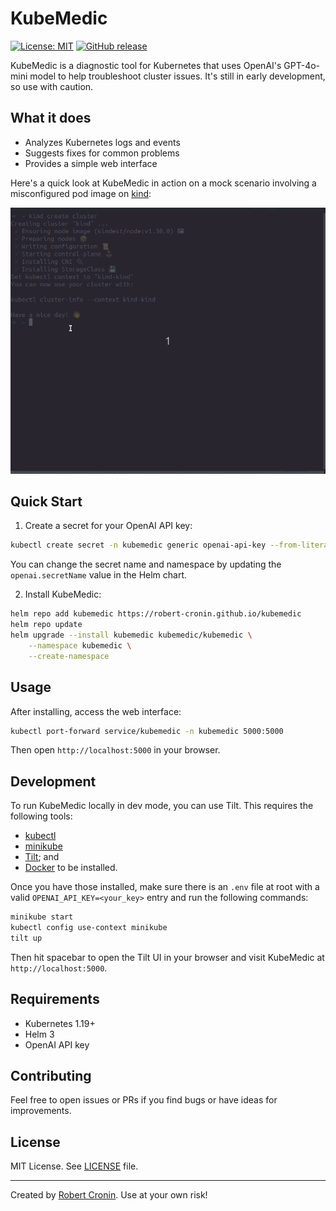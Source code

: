 # KubeMedic

[![License: MIT](https://img.shields.io/badge/License-MIT-yellow.svg)](/LICENSE)
[![GitHub release](https://img.shields.io/github/release/robert-cronin/kubemedic.svg)](https://github.com/robert-cronin/kubemedic/releases/)

KubeMedic is a diagnostic tool for Kubernetes that uses OpenAI's GPT-4o-mini model to help troubleshoot cluster issues. It's still in early development, so use with caution.

## What it does

- Analyzes Kubernetes logs and events
- Suggests fixes for common problems
- Provides a simple web interface


Here's a quick look at KubeMedic in action on a mock scenario involving a misconfigured pod image on [kind](https://kind.sigs.k8s.io/):

![KubeMedic](docs/images/kubemedic.gif)

## Quick Start

1. Create a secret for your OpenAI API key:

```bash
kubectl create secret -n kubemedic generic openai-api-key --from-literal=OPENAI_API_KEY=<OPENAI_API_KEY>
```

You can change the secret name and namespace by updating the `openai.secretName` value in the Helm chart.

2. Install KubeMedic:

```bash
helm repo add kubemedic https://robert-cronin.github.io/kubemedic
helm repo update
helm upgrade --install kubemedic kubemedic/kubemedic \
    --namespace kubemedic \
    --create-namespace
```

## Usage

After installing, access the web interface:

```bash
kubectl port-forward service/kubemedic -n kubemedic 5000:5000
```

Then open `http://localhost:5000` in your browser.

## Development

To run KubeMedic locally in dev mode, you can use Tilt. This requires the following tools: 
- [kubectl](https://kubernetes.io/docs/tasks/tools/install-kubectl/)
- [minikube](https://minikube.sigs.k8s.io/docs/)
- [Tilt](https://tilt.dev/); and
- [Docker](https://www.docker.com/) to be installed. 

Once you have those installed, make sure there is an `.env` file at root with a valid `OPENAI_API_KEY=<your_key>` entry and run the following commands:

```bash
minikube start
kubectl config use-context minikube
tilt up
```

Then hit spacebar to open the Tilt UI in your browser and visit KubeMedic at `http://localhost:5000`.

## Requirements

- Kubernetes 1.19+
- Helm 3
- OpenAI API key

## Contributing

Feel free to open issues or PRs if you find bugs or have ideas for improvements.

## License

MIT License. See [LICENSE](LICENSE) file.

---

Created by [Robert Cronin](https://github.com/robert-cronin). Use at your own risk!